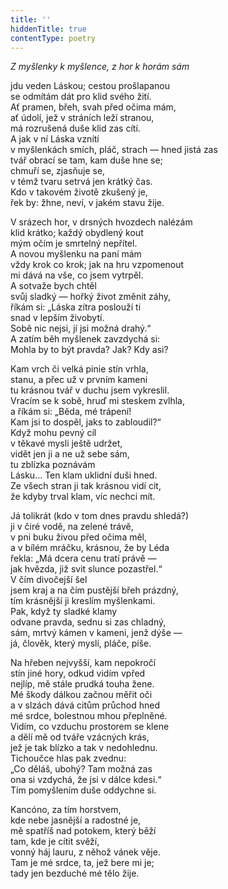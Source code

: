 ```yaml
---
title: ''
hiddenTitle: true
contentType: poetry
---
```


<section>

_Z myšlenky k myšlence, z hor k horám sám_

jdu veden Láskou; cestou prošlapanou  
se odmítám dát pro klid svého žití.  
Ať pramen, břeh, svah před očima mám,  
ať údolí, jež v stráních leží stranou,  
má rozrušená duše klid zas cítí.  
A jak v ní Láska vznítí  
v myšlenkách smích, pláč, strach — hned jistá zas  
tvář obrací se tam, kam duše hne se;  
chmuří se, zjasňuje se,  
v témž tvaru setrvá jen krátký čas.  
Kdo v takovém životě zkušený je,  
řek by: žhne, neví, v jakém stavu žije.

</section>

<section>

V srázech hor, v drsných hvozdech nalézám  
klid krátko; každý obydlený kout  
mým očím je smrtelný nepřítel.  
A novou myšlenku na paní mám  
vždy krok co krok; jak na hru vzpomenout  
mi dává na vše, co jsem vytrpěl.  
A sotvaže bych chtěl  
svůj sladký — hořký život změnit záhy,  
říkám si: „Láska zítra poslouží ti  
snad v lepším živobytí.  
Sobě nic nejsi, jí jsi možná drahý.“  
A zatím běh myšlenek zavzdychá si:  
Mohla by to být pravda? Jak? Kdy asi?

</section>

<section>

Kam vrch či velká pinie stín vrhla,  
stanu, a přec už v prvním kameni  
tu krásnou tvář v duchu jsem vykreslil.  
Vracím se k sobě, hruď mi steskem zvlhla,  
a říkám si: „Běda, mé trápení!  
Kam jsi to dospěl, jaks to zabloudil?“  
Když mohu pevný cíl  
v těkavé mysli ještě udržet,  
vidět jen ji a ne už sebe sám,  
tu zblízka poznávám  
Lásku… Ten klam uklidní duši hned.  
Ze všech stran ji tak krásnou vidí cit,  
že kdyby trval klam, víc nechci mít.

</section>

<section>

Já tolikrát (kdo v tom dnes pravdu shledá?)  
ji v čiré vodě, na zelené trávě,  
v pni buku živou před očima měl,  
a v bílém mráčku, krásnou, že by Léda  
řekla: „Má dcera cenu tratí právě —  
jak hvězda, již svit slunce pozastřel.“  
V čím divočejší šel  
jsem kraj a na čím pustější břeh prázdný,  
tím krásnější ji kreslím myšlenkami.  
Pak, když ty sladké klamy  
odvane pravda, sednu si zas chladný,  
sám, mrtvý kámen v kameni, jenž dýše —  
já, člověk, který myslí, pláče, píše.

</section>

<section>

Na hřeben nejvyšší, kam nepokročí  
stín jiné hory, odkud vidím vpřed  
nejlíp, mě stále prudká touha žene.  
Mé škody dálkou začnou měřit oči  
a v slzách dává citům průchod hned  
mé srdce, bolestnou mhou přeplněné.  
Vidím, co vzduchu prostorem se klene  
a dělí mě od tváře vzácných krás,  
jež je tak blízko a tak v nedohlednu.  
Tichoučce hlas pak zvednu:  
„Co děláš, ubohý? Tam možná zas  
ona si vzdychá, že jsi v dálce kdesi.“  
Tím pomyšlením duše oddychne si.

</section>

<section>

Kancóno, za tím horstvem,  
kde nebe jasnější a radostné je,  
mě spatříš nad potokem, který běží  
tam, kde je cítit svěží,  
vonný háj lauru, z něhož vánek věje.  
Tam je mé srdce, ta, jež bere mi je;  
tady jen bezduché mé tělo žije.

</section>
